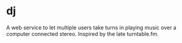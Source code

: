dj
==

A web service to let multiple users take turns in playing music over a computer
connected stereo. Inspired by the late turntable.fm.


